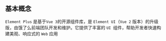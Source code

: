 ## 基本概念

`Element Plus` 是基于` Vue 3 `的开源组件库，是 `Element UI`（`Vue 2` 版本）的升级版，由饿了么前端团队开发和维护。它提供了丰富的 `UI `组件，帮助开发者快速构建美观、响应式的 `Web` 应用